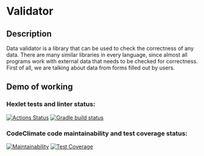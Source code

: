 # Validator

## Description
Data validator is a library that can be used to check the correctness of any data. There are many similar libraries in every language, since almost all programs work with external data that needs to be checked for correctness. First of all, we are talking about data from forms filled out by users.

## Demo of working


### Hexlet tests and linter status:
[![Actions Status](https://github.com/mynameiskatherine/java-project-78/actions/workflows/hexlet-check.yml/badge.svg)](https://github.com/mynameiskatherine/java-project-78/actions)
[![Gradle build status](https://github.com/mynameiskatherine/java-project-78/actions/workflows/gradle.yml/badge.svg)](https://github.com/mynameiskatherine/java-project-78/actions)
### CodeClimate code maintainability and test coverage status:
[![Maintainability](https://api.codeclimate.com/v1/badges/8acb0ede6668b8edb805/maintainability)](https://codeclimate.com/github/mynameiskatherine/java-project-78/maintainability)
[![Test Coverage](https://api.codeclimate.com/v1/badges/8acb0ede6668b8edb805/test_coverage)](https://codeclimate.com/github/mynameiskatherine/java-project-78/test_coverage)
